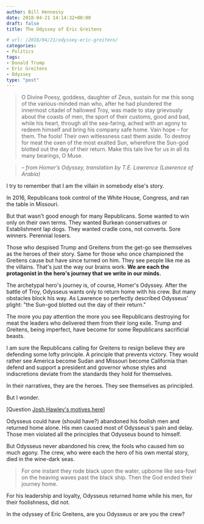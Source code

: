 ```yaml
---
author: Bill Hennessy
date: 2018-04-21 14:14:32+00:00
draft: false
title: The Odyssey of Eric Greitens

# url: /2018/04/21/odyssey-eric-greitens/
categories:
- Politics
tags:
- Donald Trump
- Eric Greitens
- Odyssey
type: "post"
---
```


> 

> 
> O Divine Poesy, goddess, daughter of Zeus, sustain for me this song of the various-minded man who, after he had plundered the innermost citadel of hallowed Troy, was made to stay grievously about the coasts of men, the sport of their customs, good and bad, while his heart, through all the sea-faring, ached with an agony to redeem himself and bring his company safe home. Vain hope – for them. The fools! Their own witlessness cast them aside. To destroy for meat the oxen of the most exalted Sun, wherefore the Sun-god blotted out the day of their return. Make this tale live for us in all its many bearings, O Muse.
> 
> 

> 
> _– from Homer’s Odyssey, translation by T.E. Lawrence (Lawrence of Arabia)_
> 
> 



I try to remember that I am the villain in somebody else's story.

In 2016, Republicans took control of the White House, Congress, and ran the table in Missouri.

But that wasn't good enough for many Republicans. Some wanted to win only on their own terms. They wanted Burkean conservatives or Establishment lap dogs. They wanted cradle cons, not converts. Sore winners. Perennial losers.

Those who despised Trump and Greitens from the get-go see themselves as the heroes of their story. Same for those who once championed the Greitens cause but have since turned on him. They see people like me as the villains. That's just the way our brains work. **We are each the protagonist in the hero's journey that we write in our minds.**

The archetypal hero's journey is, of course, Homer's Odyssey. After the battle of Troy, Odysseus wants only to return home with his crew. But many obstacles block his way. As Lawrence so perfectly described Odysseus' plight: "the Sun-god blotted out the day of their return."

The more you pay attention the more you see Republicans destroying for meat the leaders who delivered them from their long exile. Trump and Greitens, being imperfect, have become for some Republicans sacrificial beasts.

I am sure the Republicans calling for Greitens to resign believe they are defending some lofty principle. A principle that prevents victory. They would rather see America become Sudan and Missouri become California than defend and support a president and governor whose styles and indiscretions deviate from the standards they hold for themselves.

In their narratives, they are the heroes. They see themselves as principled.

But I wonder.

[Question [Josh Hawley's motives here](https://hennessysview.com/2018/04/20/yellow-josh-hee-hawley/)]

Odysseus could have (should have?) abandoned his foolish men and returned home alone. His men caused most of Odysseus's pain and delay. Those men violated all the principles that Odysseus bound to himself.

But Odysseus never abandoned his crew, the fools who caused him so much agony. The crew, who were each the hero of his own mental story, died in the wine-dark seas.


> For one instant they rode black upon the water, upborne like sea-fowl on the heaving waves past the black ship. Then the God ended their journey home.


For his leadership and loyalty, Odysseus returned home while his men, for their foolishness, did not.

In the odyssey of Eric Greitens, are you Odysseus or are you the crew?

